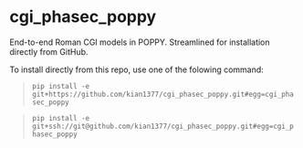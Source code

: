 # cgi_phasec_poppy
End-to-end Roman CGI models in POPPY. Streamlined for installation directly from GitHub. 

To install directly from this repo, use one of the folowing command:
>`pip install -e git+https://github.com/kian1377/cgi_phasec_poppy.git#egg=cgi_phasec_poppy`

>`pip install -e git+ssh://git@github.com/kian1377/cgi_phasec_poppy.git#egg=cgi_phasec_poppy`

